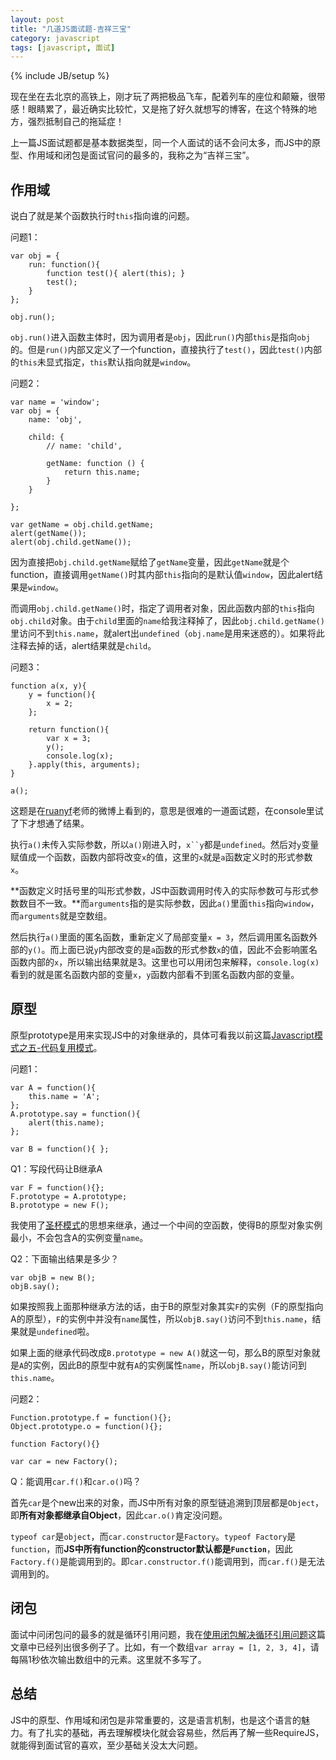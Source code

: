 ```yaml
---
layout: post
title: "几道JS面试题-吉祥三宝"
category: javascript
tags: [javascript, 面试]
---
```

{% include JB/setup %}

现在坐在去北京的高铁上，刚才玩了两把极品飞车，配着列车的座位和颠簸，很带感！眼睛累了，最近确实比较忙，又是拖了好久就想写的博客，在这个特殊的地方，强烈抵制自己的拖延症！

上一篇JS面试题都是基本数据类型，同一个人面试的话不会问太多，而JS中的原型、作用域和闭包是面试官问的最多的，我称之为“吉祥三宝”。

<!-- break -->

作用域
--------
说白了就是某个函数执行时`this`指向谁的问题。

问题1：

    var obj = {
        run: function(){
            function test(){ alert(this); }
            test();
        }
    };

    obj.run();

`obj.run()`进入函数主体时，因为调用者是`obj`，因此`run()`内部`this`是指向`obj`的。但是`run()`内部又定义了一个function，直接执行了`test()`，因此`test()`内部的`this`未显式指定，`this`默认指向就是`window`。


问题2：

    var name = 'window';
    var obj = {
        name: 'obj',

        child: {
            // name: 'child',

            getName: function () {
                return this.name;
            }
        }

    };

    var getName = obj.child.getName;
    alert(getName());
    alert(obj.child.getName());

因为直接把`obj.child.getName`赋给了`getName`变量，因此`getName`就是个function，直接调用`getName()`时其内部`this`指向的是默认值`window`，因此alert结果是`window`。

而调用`obj.child.getName()`时，指定了调用者对象，因此函数内部的`this`指向`obj.child`对象。由于`child`里面的`name`给我注释掉了，因此`obj.child.getName()`里访问不到`this.name`，就alert出`undefined`（`obj.name`是用来迷惑的）。如果将此注释去掉的话，alert结果就是`child`。


问题3：

    function a(x, y){
        y = function(){
            x = 2;
        };

        return function(){
            var x = 3;
            y();
            console.log(x);
        }.apply(this, arguments);
    }

    a();

这题是在[ruanyf](http://weibo.com/ruanyf)老师的微博上看到的，意思是很难的一道面试题，在console里试了下才想通了结果。

执行`a()`未传入实际参数，所以`a()`刚进入时，`x``y`都是`undefined`。然后对`y`变量赋值成一个函数，函数内部将改变`x`的值，这里的`x`就是`a`函数定义时的形式参数`x`。

**函数定义时括号里的叫形式参数，JS中函数调用时传入的实际参数可与形式参数数目不一致。**而`arguments`指的是实际参数，因此`a()`里面`this`指向`window`，而`arguments`就是空数组。

然后执行`a()`里面的匿名函数，重新定义了局部变量`x = 3`，然后调用匿名函数外部的`y()`。而上面已说`y`内部改变的是`a`函数的形式参数`x`的值，因此不会影响匿名函数内部的`x`，所以输出结果就是3。这里也可以用闭包来解释，`console.log(x)`看到的就是匿名函数内部的变量`x`，`y`函数内部看不到匿名函数内部的变量。



原型
-------
原型prototype是用来实现JS中的对象继承的，具体可看我以前这篇[Javascript模式之五-代码复用模式](/blog/2014/03/07/js-pattern-part5-code-reuse-pattern)。

问题1：

    var A = function(){
        this.name = 'A';
    };
    A.prototype.say = function(){
        alert(this.name);
    };

    var B = function(){ };

Q1：写段代码让B继承A

    var F = function(){};
    F.prototype = A.prototype;
    B.prototype = new F();

我使用了[圣杯模式](/blog/2014/03/07/js-pattern-part5-code-reuse-pattern#section-6)的思想来继承，通过一个中间的空函数，使得B的原型对象实例最小，不会包含A的实例变量`name`。

Q2：下面输出结果是多少？

    var objB = new B();
    objB.say();

如果按照我上面那种继承方法的话，由于B的原型对象其实`F`的实例（F的原型指向A的原型），`F`的实例中并没有`name`属性，所以`objB.say()`访问不到`this.name`，结果就是`undefined`啦。

如果上面的继承代码改成`B.prototype = new A()`就这一句，那么B的原型对象就是`A`的实例，因此B的原型中就有`A`的实例属性`name`，所以`objB.say()`能访问到`this.name`。


问题2：

    Function.prototype.f = function(){};
    Object.prototype.o = function(){};

    function Factory(){}

    var car = new Factory();

Q：能调用`car.f()`和`car.o()`吗？

首先`car`是个new出来的对象，而JS中所有对象的原型链追溯到顶层都是`Object`，即**所有对象都继承自Object**，因此`car.o()`肯定没问题。

`typeof car`是`object`，而`car.constructor`是`Factory`。`typeof Factory`是`function`，而**JS中所有function的constructor默认都是`Function`**，因此`Factory.f()`是能调用到的。即`car.constructor.f()`能调用到，而`car.f()`是无法调用到的。



闭包
------
面试中问闭包问的最多的就是循环引用问题，我在[使用闭包解决循环引用问题](/blog/2015/03/29/apply-closure-to-forloop)这篇文章中已经列出很多例子了。比如，有一个数组`var array = [1, 2, 3, 4]`，请每隔1秒依次输出数组中的元素。这里就不多写了。



总结
------
JS中的原型、作用域和闭包是非常重要的，这是语言机制，也是这个语言的魅力。有了扎实的基础，再去理解模块化就会容易些，然后再了解一些RequireJS，就能得到面试官的喜欢，至少基础关没太大问题。
